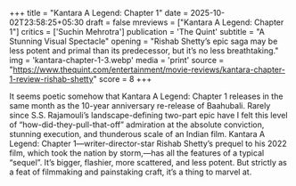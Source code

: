 +++
title = "Kantara A Legend: Chapter 1"
date = 2025-10-02T23:58:25+05:30
draft = false
mreviews = ["Kantara A Legend: Chapter 1"]
critics = ['Suchin Mehrotra']
publication = 'The Quint'
subtitle = "A Stunning Visual Spectacle"
opening = "Rishab Shetty’s epic saga may be less potent and primal than its predecessor, but it’s no less breathtaking."
img = 'kantara-chapter-1-3.webp'
media = 'print'
source = "https://www.thequint.com/entertainment/movie-reviews/kantara-chapter-1-review-rishab-shetty"
score = 8
+++

It seems poetic somehow that Kantara A Legend: Chapter 1 releases in the same month as the 10-year anniversary re-release of Baahubali. Rarely since S.S. Rajamouli’s landscape-defining two-part epic have I felt this level of “how-did-they-pull-that-off” admiration at the absolute conviction, stunning execution, and thunderous scale of an Indian film. Kantara A Legend: Chapter 1—writer-director-star Rishab Shetty’s prequel to his 2022 film, which took the nation by storm,—has all the features of a typical “sequel”. It’s bigger, flashier, more scattered, and less potent. But strictly as a feat of filmmaking and painstaking craft, it’s a thing to marvel at.
